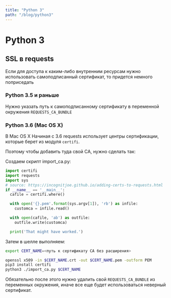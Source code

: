 ```yaml
---
title: "Python 3"
path: "/blog/python3"
---
```

# Python 3

## SSL в requests

Если для доступа к каким-либо внутренним ресурсам нужно использовать самоподписанный сертификат, то придется немного поприседать

### Python 3.5 и раньше

Нужно указать путь к самоподписанному сертификату в переменной окружения `REQUESTS_CA_BUNDLE`

### Python 3.6 (Mac OS X)

В Mac OS X Начиная с 3.6 requests использует центры сертификации, которые берет из модуля `certifi`.

Поэтому чтобы добавить туда свой CA, нужно сделать так:

Создаем скрипт import_ca.py:

```python
import certifi
import requests
import sys
# source: https://incognitjoe.github.io/adding-certs-to-requests.html
if __name__ == '__main__':
  cafile = certifi.where()

  with open('{}.pem'.format(sys.argv[1]), 'rb') as infile:
    customca = infile.read()

  with open(cafile, 'ab') as outfile:
    outfile.write(customca)

  print('That might have worked.') 
```

Затем в шелле выполняем:

```sh
export CERT_NAME=<путь к сертификату CA без расширения>

openssl x509 -in $CERT_NAME.crt -out $CERT_NAME.pem -outform PEM
pip3 install certifi
python3 ./import_ca.py $CERT_NAME
```

Обязательно после этого нужно удалить свой `REQUESTS_CA_BUNDLE` из переменных окружения, иначе все еще будет использоваться неверный сертификат.

